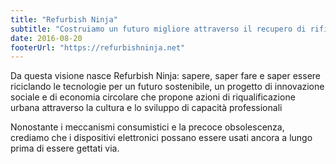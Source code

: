 ```yaml
---
title: "Refurbish Ninja"
subtitle: "Costruiamo un futuro migliore attraverso il recupero di rifiuti elettronici e dando lunga vita alla tecnologia"
date: 2016-08-20
footerUrl: "https://refurbishninja.net"
---
```

Da questa visione nasce Refurbish Ninja: sapere, saper fare e saper essere riciclando le tecnologie per un futuro sostenibile, un progetto di innovazione sociale e di economia circolare che propone azioni di riqualificazione urbana attraverso la cultura e lo sviluppo di capacità professionali

Nonostante i meccanismi consumistici e la precoce obsolescenza, crediamo che i dispositivi elettronici possano essere usati ancora a lungo prima di essere gettati via.

